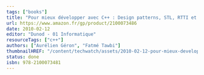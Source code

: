 ```yaml
---
tags: ["books"]
title: "Pour mieux développer avec C++ : Design patterns, STL, RTTI et smart pointers"
url: https://www.amazon.fr/gp/product/2100073486
date: 2010-02-12
editor: "Dunod - 01 Informatique"
resourceTags: ["c++"]
authors: ["Aurélien Géron", "Fatmé Tawbi"]
thumbnailHREF: "/content/techwatch/assets/2010-02-12-pour-mieux-developper-avec-c.webp"
status: done
isbn: 978-2100073481
---
```

